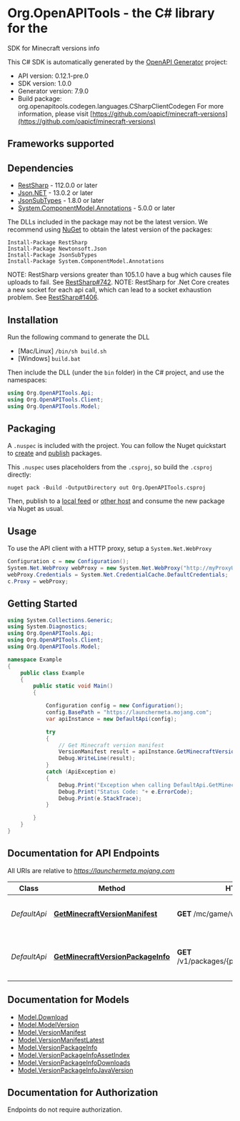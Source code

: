 # Org.OpenAPITools - the C# library for the 

SDK for Minecraft versions info

This C# SDK is automatically generated by the [OpenAPI Generator](https://openapi-generator.tech) project:

- API version: 0.12.1-pre.0
- SDK version: 1.0.0
- Generator version: 7.9.0
- Build package: org.openapitools.codegen.languages.CSharpClientCodegen
    For more information, please visit [https://github.com/oapicf/minecraft-versions](https://github.com/oapicf/minecraft-versions)

<a id="frameworks-supported"></a>
## Frameworks supported

<a id="dependencies"></a>
## Dependencies

- [RestSharp](https://www.nuget.org/packages/RestSharp) - 112.0.0 or later
- [Json.NET](https://www.nuget.org/packages/Newtonsoft.Json/) - 13.0.2 or later
- [JsonSubTypes](https://www.nuget.org/packages/JsonSubTypes/) - 1.8.0 or later
- [System.ComponentModel.Annotations](https://www.nuget.org/packages/System.ComponentModel.Annotations) - 5.0.0 or later

The DLLs included in the package may not be the latest version. We recommend using [NuGet](https://docs.nuget.org/consume/installing-nuget) to obtain the latest version of the packages:
```
Install-Package RestSharp
Install-Package Newtonsoft.Json
Install-Package JsonSubTypes
Install-Package System.ComponentModel.Annotations
```

NOTE: RestSharp versions greater than 105.1.0 have a bug which causes file uploads to fail. See [RestSharp#742](https://github.com/restsharp/RestSharp/issues/742).
NOTE: RestSharp for .Net Core creates a new socket for each api call, which can lead to a socket exhaustion problem. See [RestSharp#1406](https://github.com/restsharp/RestSharp/issues/1406).

<a id="installation"></a>
## Installation
Run the following command to generate the DLL
- [Mac/Linux] `/bin/sh build.sh`
- [Windows] `build.bat`

Then include the DLL (under the `bin` folder) in the C# project, and use the namespaces:
```csharp
using Org.OpenAPITools.Api;
using Org.OpenAPITools.Client;
using Org.OpenAPITools.Model;
```
<a id="packaging"></a>
## Packaging

A `.nuspec` is included with the project. You can follow the Nuget quickstart to [create](https://docs.microsoft.com/en-us/nuget/quickstart/create-and-publish-a-package#create-the-package) and [publish](https://docs.microsoft.com/en-us/nuget/quickstart/create-and-publish-a-package#publish-the-package) packages.

This `.nuspec` uses placeholders from the `.csproj`, so build the `.csproj` directly:

```
nuget pack -Build -OutputDirectory out Org.OpenAPITools.csproj
```

Then, publish to a [local feed](https://docs.microsoft.com/en-us/nuget/hosting-packages/local-feeds) or [other host](https://docs.microsoft.com/en-us/nuget/hosting-packages/overview) and consume the new package via Nuget as usual.

<a id="usage"></a>
## Usage

To use the API client with a HTTP proxy, setup a `System.Net.WebProxy`
```csharp
Configuration c = new Configuration();
System.Net.WebProxy webProxy = new System.Net.WebProxy("http://myProxyUrl:80/");
webProxy.Credentials = System.Net.CredentialCache.DefaultCredentials;
c.Proxy = webProxy;
```

<a id="getting-started"></a>
## Getting Started

```csharp
using System.Collections.Generic;
using System.Diagnostics;
using Org.OpenAPITools.Api;
using Org.OpenAPITools.Client;
using Org.OpenAPITools.Model;

namespace Example
{
    public class Example
    {
        public static void Main()
        {

            Configuration config = new Configuration();
            config.BasePath = "https://launchermeta.mojang.com";
            var apiInstance = new DefaultApi(config);

            try
            {
                // Get Minecraft version manifest
                VersionManifest result = apiInstance.GetMinecraftVersionManifest();
                Debug.WriteLine(result);
            }
            catch (ApiException e)
            {
                Debug.Print("Exception when calling DefaultApi.GetMinecraftVersionManifest: " + e.Message );
                Debug.Print("Status Code: "+ e.ErrorCode);
                Debug.Print(e.StackTrace);
            }

        }
    }
}
```

<a id="documentation-for-api-endpoints"></a>
## Documentation for API Endpoints

All URIs are relative to *https://launchermeta.mojang.com*

Class | Method | HTTP request | Description
------------ | ------------- | ------------- | -------------
*DefaultApi* | [**GetMinecraftVersionManifest**](docs/DefaultApi.md#getminecraftversionmanifest) | **GET** /mc/game/version_manifest.json | Get Minecraft version manifest
*DefaultApi* | [**GetMinecraftVersionPackageInfo**](docs/DefaultApi.md#getminecraftversionpackageinfo) | **GET** /v1/packages/{packageId}/{versionId}.json | Get Minecraft version package info


<a id="documentation-for-models"></a>
## Documentation for Models

 - [Model.Download](docs/Download.md)
 - [Model.ModelVersion](docs/ModelVersion.md)
 - [Model.VersionManifest](docs/VersionManifest.md)
 - [Model.VersionManifestLatest](docs/VersionManifestLatest.md)
 - [Model.VersionPackageInfo](docs/VersionPackageInfo.md)
 - [Model.VersionPackageInfoAssetIndex](docs/VersionPackageInfoAssetIndex.md)
 - [Model.VersionPackageInfoDownloads](docs/VersionPackageInfoDownloads.md)
 - [Model.VersionPackageInfoJavaVersion](docs/VersionPackageInfoJavaVersion.md)


<a id="documentation-for-authorization"></a>
## Documentation for Authorization

Endpoints do not require authorization.

